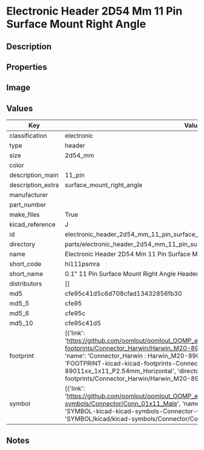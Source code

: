 # Electronic Header 2D54 Mm 11 Pin Surface Mount Right Angle

## Description

## Properties


## Image


## Values

| Key | Value |
| --- | --- |
| classification | electronic |
| type | header |
| size | 2d54_mm |
| color |  |
| description_main | 11_pin |
| description_extra | surface_mount_right_angle |
| manufacturer |  |
| part_number |  |
| make_files | True |
| kicad_reference | J |
| id | electronic_header_2d54_mm_11_pin_surface_mount_right_angle |
| directory | parts/electronic_header_2d54_mm_11_pin_surface_mount_right_angle |
| name | Electronic Header 2D54 Mm 11 Pin Surface Mount Right Angle |
| short_code | hi111psmra |
| short_name | 0.1" 11 Pin Surface Mount Right Angle Header |
| distributors | [] |
| md5 | cfe95c41d5c6d708cfad13432856fb30 |
| md5_5 | cfe95 |
| md5_6 | cfe95c |
| md5_10 | cfe95c41d5 |
| footprint | [{'link': 'https://github.com/oomlout/oomlout_OOMP_eda_V2/tree/main/FOOTPRINT/kicad/kicad-footprints/Connector_Harwin/Harwin_M20-89011xx_1x11_P2.54mm_Horizontal', 'name': 'Connector_Harwin : Harwin_M20-89011xx_1x11_P2.54mm_Horizontal', 'id': 'FOOTPRINT-kicad-kicad-footprints-Connector_Harwin-Harwin_M20-89011xx_1x11_P2.54mm_Horizontal', 'directory': 'FOOTPRINT/kicad/kicad-footprints/Connector_Harwin/Harwin_M20-89011xx_1x11_P2.54mm_Horizontal/'}] |
| symbol | [{'link': 'https://github.com/oomlout/oomlout_OOMP_eda_V2/tree/main/SYMBOL/kicad/kicad-symbols/Connector/Conn_01x11_Male', 'name': 'Connector : Conn_01x11_Male', 'id': 'SYMBOL-kicad-kicad-symbols-Connector-Conn_01x11_Male', 'directory': 'SYMBOL/kicad/kicad-symbols/Connector/Conn_01x11_Male/'}] |

## Notes

